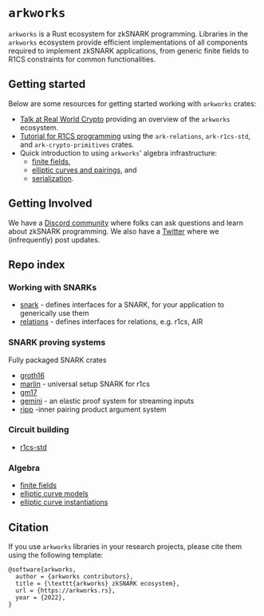 # `arkworks`

`arkworks` is a Rust ecosystem for zkSNARK programming. Libraries in the `arkworks` ecosystem provide efficient implementations of all components required to implement zkSNARK applications, from generic finite fields to R1CS constraints for common functionalities.

## Getting started

Below are some resources for getting started working with `arkworks` crates:

* [Talk at Real World Crypto](https://youtu.be/Bz2KN_h3VKM?t=90) providing an overview of the `arkworks` ecosystem.
* [Tutorial for R1CS programming](https://github.com/arkworks-rs/r1cs-tutorial/) using the `ark-relations`, `ark-r1cs-std`, and `ark-crypto-primitives` crates.
* Quick introduction to using `arkworks`' algebra infrastructure:
    * [finite fields](https://github.com/arkworks-rs/algebra/blob/master/ff/README.md), 
    * [elliptic curves and pairings](https://github.com/arkworks-rs/algebra/blob/master/ec/README.md), and 
    * [serialization](https://github.com/arkworks-rs/algebra/blob/master/serialize/README.md).

## Getting Involved

We have a [Discord community](https://discord.gg/D9GjcxPt4R) where folks can ask questions and learn about zkSNARK programming. We also have a [Twitter](https://www.twitter.com/arkworks_rs) where we (infrequently) post updates.

## Repo index

### Working with SNARKs

* [snark](https://github.com/arkworks-rs/snark/tree/master/snark) - defines interfaces for a SNARK, for your application to generically use them
* [relations](https://github.com/arkworks-rs/snark/tree/master/relations) - defines interfaces for relations, e.g. r1cs, AIR

### SNARK proving systems

Fully packaged SNARK crates
* [groth16](https://github.com/arkworks-rs/groth16)
* [marlin](https://github.com/arkworks-rs/marlin) - universal setup SNARK for r1cs
* [gm17](https://github.com/arkworks-rs/gm17)
* [gemini](https://github.com/arkworks-rs/gemini) - an elastic proof system for streaming inputs
* [ripp](https://github.com/arkworks-rs/ripp) -inner pairing product argument system

### Circuit building

* [r1cs-std](https://github.com/arkworks-rs/r1cs-std) 

### Algebra

* [finite fields](https://github.com/arkworks-rs/algebra/tree/master/ff) 
* [elliptic curve models](https://github.com/arkworks-rs/algebra/tree/master/ec) 
* [elliptic curve instantiations](https://github.com/arkworks-rs/curves) 

## Citation

If you use `arkworks` libraries in your research projects, please cite them using the following template:

```
@software{arkworks,
  author = {arkworks contributors},
  title = {\texttt{arkworks} zkSNARK ecosystem},
  url = {https://arkworks.rs},
  year = {2022},
}
```
